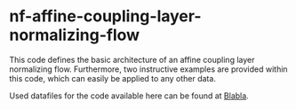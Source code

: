 # nf-affine-coupling-layer-normalizing-flow
This code defines the basic architecture of an affine coupling layer normalizing flow. Furthermore, two instructive examples are provided within this code, which can
easily be applied to any other data.

Used datafiles for the code available here can be found at
[Blabla](https://drive.google.com/drive/folders/17lcfrmmpRfvHvpwLLlfFn-v9qjC2v58M?usp=drive_link).
